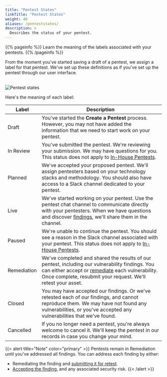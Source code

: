 ```yaml
---
title: "Pentest States"
linkTitle: "Pentest States"
weight: 40
aliases: /penteststates/
description: >
  Describes the status of your pentest.
---
```


{{% pageinfo %}}
Learn the meaning of the labels associated with your pentests.
{{% /pageinfo %}}

From the moment you've started saving a draft of a pentest, we assign a label
for that pentest. We've set up these definitions as if you've set up the pentest
through our user interface.
<br><br>

![Pentest states](/deepdive/PentestStates.png "Pentest states")

Here's the meaning of each label:

| Label       | Description                                                                                                                                                                                                                               |
|-------------|-------------------------------------------------------------------------------------------------------------------------------------------------------------------------------------------------------------------------------------------|
| Draft       | You've started the **Create a Pentest** process. However, you may not have added the information that we need to start work on your pentest.                                                                                              |
| In Review   | You've submitted the pentest. We're reviewing your submission. We may have questions for you. This status does not apply to [In-House Pentests](/getting-started/glossary/#in-house-pentest). |
| Planned     | We've accepted your proposed pentest. We'll assign pentesters based on your technology stacks and methodology. You should also have access to a Slack channel dedicated to your pentest.                                                                                             |
| Live        | We've started working on your pentest. Use the pentest chat channel to communicate directly with your pentesters. When we have questions and discover [findings](/getting-started/glossary/#finding), we'll share them in the channel.                                                                                           |
| Paused      | We're unable to continue the pentest. You should see a reason in the Slack channel associated with your pentest. This status does not apply to [In-House Pentests](/getting-started/glossary/#in-house-pentest). |
| Remediation | We've completed and shared the results of our pentest, including our vulnerability findings. You can either accept or [remediate](/getting-started/glossary/#remediate) each vulnerability. Once complete, resubmit your request. We'll retest your asset.                    |
| Closed      | You may have accepted our findings. Or we've retested each of our findings, and cannot reproduce them. We may have not found any vulnerabilities, or you've accepted any vulnerabilities that we've found. |
| Cancelled   | If you no longer need a pentest, you're always welcome to cancel it. We'll keep the pentest in our records in case you change your mind.                                                                                                  |

{{< alert title="Note" color="primary" >}}
Pentests remain in Remediation until you've addressed all findings. You can address each finding by either:

- Remediating the finding and [submitting it for retest](/platform-deep-dive/pentests/findings/remediate-findings/#submit-a-finding-for-retest).
- [Accepting the finding](/platform-deep-dive/pentests/findings/remediate-findings/#mark-a-finding-as-accepted-risk), and any associated security risk.
{{< /alert >}}
